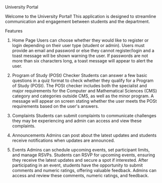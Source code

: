 University Portal

Welcome to the University Portal! This application is designed to streamline communication and engagement between students and the department.

Features
1. Home Page
    Users can choose whether they would like to register or login depending on their user type (student or admin).
    Users must provide an email and password or else they cannot register/login and a toast message will be shown warning the user.
    If passwords are not more than six characters long, a toast message will appear to alert the user.

2. Program of Study (POSt) Checker
    Students can answer a few basic questions in a quiz format to check whether they qualify for a Program of Study (POSt).
    The POSt checker includes both the specialist and major requirements for the Computer and Mathematical Sciences (CMS) category and categories outside CMS, as well as the minor program.
    A message will appear on screen stating whether the user meets the POSt requirements based on the user's answers.

3. Complaints
    Students can submit complaints to communicate challenges they may be experiencing and admin can access and view these complaints. 

4. Announcements
    Admins can post about the latest updates and students receive notifications when updates are announced.

5. Events
    Admins can schedule upcoming events, set participant limits, and manage RSVPs.
    Students can RSVP for upcoming events, ensuring they receive the latest updates and secure a spot if interested.
    After participating in an event, students have the opportunity to submit comments and numeric ratings, offering valuable feedback.
    Admins can access and review these comments, numeric ratings, and feedback.
